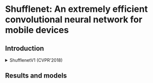 # Shufflenet: An extremely efficient convolutional neural network for mobile devices

## Introduction

<!-- [BACKBONE] -->

<details>
<summary>ShufflenetV1 (CVPR'2018)</summary>

```bibtex
@inproceedings{zhang2018shufflenet,
  title={Shufflenet: An extremely efficient convolutional neural network for mobile devices},
  author={Zhang, Xiangyu and Zhou, Xinyu and Lin, Mengxiao and Sun, Jian},
  booktitle={Proceedings of the IEEE conference on computer vision and pattern recognition},
  pages={6848--6856},
  year={2018}
}
```

</details>

## Results and models
